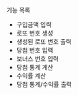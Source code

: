 기능 목록
- 구입금액 입력
- 로또 번호 생성
- 생성된 로또 번호 출력
- 당첨 번호 입력
- 보너스 번호 입력
- 당첨 통계 계산
- 수익률 계산 
- 당첨 통계/수익률 출력